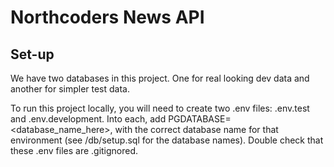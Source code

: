 # Northcoders News API

## Set-up
We have two databases in this project. One for real looking dev data and another for simpler test data.

To run this project locally, you will need to create two .env files: .env.test and .env.development. Into each, add PGDATABASE=<database_name_here>, with the correct database name for that environment (see /db/setup.sql for the database names). Double check that these .env files are .gitignored.